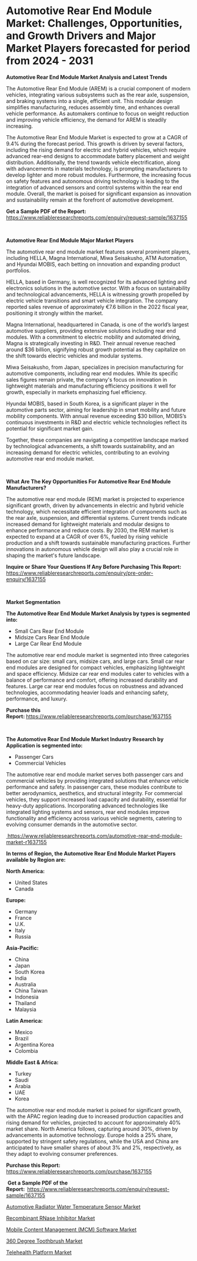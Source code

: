 <p><h1>Automotive Rear End Module Market: Challenges, Opportunities, and Growth Drivers and Major Market Players forecasted for period from 2024 - 2031</h1></p><p><strong>Automotive Rear End Module Market Analysis and Latest Trends</strong></p>
<p><p>The Automotive Rear End Module (AREM) is a crucial component of modern vehicles, integrating various subsystems such as the rear axle, suspension, and braking systems into a single, efficient unit. This modular design simplifies manufacturing, reduces assembly time, and enhances overall vehicle performance. As automakers continue to focus on weight reduction and improving vehicle efficiency, the demand for AREM is steadily increasing.</p><p>The Automotive Rear End Module Market is expected to grow at a CAGR of 9.4% during the forecast period. This growth is driven by several factors, including the rising demand for electric and hybrid vehicles, which require advanced rear-end designs to accommodate battery placement and weight distribution. Additionally, the trend towards vehicle electrification, along with advancements in materials technology, is prompting manufacturers to develop lighter and more robust modules. Furthermore, the increasing focus on safety features and autonomous driving technology is leading to the integration of advanced sensors and control systems within the rear end module. Overall, the market is poised for significant expansion as innovation and sustainability remain at the forefront of automotive development.</p></p>
<p><strong>Get a Sample PDF of the Report:&nbsp;</strong> <a href="https://www.reliableresearchreports.com/enquiry/request-sample/1637155">https://www.reliableresearchreports.com/enquiry/request-sample/1637155</a></p>
<p>&nbsp;</p>
<p><strong>Automotive Rear End Module Major Market Players</strong></p>
<p><p>The automotive rear end module market features several prominent players, including HELLA, Magna International, Miwa Seisakusho, ATM Automation, and Hyundai MOBIS, each betting on innovation and expanding product portfolios. </p><p>HELLA, based in Germany, is well recognized for its advanced lighting and electronics solutions in the automotive sector. With a focus on sustainability and technological advancements, HELLA is witnessing growth propelled by electric vehicle transitions and smart vehicle integration. The company reported sales revenue of approximately €7.6 billion in the 2022 fiscal year, positioning it strongly within the market.</p><p>Magna International, headquartered in Canada, is one of the world’s largest automotive suppliers, providing extensive solutions including rear end modules. With a commitment to electric mobility and automated driving, Magna is strategically investing in R&D. Their annual revenue reached around $36 billion, signifying robust growth potential as they capitalize on the shift towards electric vehicles and modular systems.</p><p>Miwa Seisakusho, from Japan, specializes in precision manufacturing for automotive components, including rear end modules. While its specific sales figures remain private, the company's focus on innovation in lightweight materials and manufacturing efficiency positions it well for growth, especially in markets emphasizing fuel efficiency.</p><p>Hyundai MOBIS, based in South Korea, is a significant player in the automotive parts sector, aiming for leadership in smart mobility and future mobility components. With annual revenue exceeding $30 billion, MOBIS’s continuous investments in R&D and electric vehicle technologies reflect its potential for significant market gain.</p><p>Together, these companies are navigating a competitive landscape marked by technological advancements, a shift towards sustainability, and an increasing demand for electric vehicles, contributing to an evolving automotive rear end module market.</p></p>
<p>&nbsp;</p>
<p><strong>What Are The Key Opportunities For Automotive Rear End Module Manufacturers?</strong></p>
<p><p>The automotive rear end module (REM) market is projected to experience significant growth, driven by advancements in electric and hybrid vehicle technology, which necessitate efficient integration of components such as the rear axle, suspension, and differential systems. Current trends indicate increased demand for lightweight materials and modular designs to enhance performance and reduce costs. By 2030, the REM market is expected to expand at a CAGR of over 6%, fueled by rising vehicle production and a shift towards sustainable manufacturing practices. Further innovations in autonomous vehicle design will also play a crucial role in shaping the market's future landscape.</p></p>
<p><strong>Inquire or Share Your Questions If Any Before Purchasing This Report:</strong> <a href="https://www.reliableresearchreports.com/enquiry/pre-order-enquiry/1637155">https://www.reliableresearchreports.com/enquiry/pre-order-enquiry/1637155</a></p>
<p>&nbsp;</p>
<p><strong>Market Segmentation</strong></p>
<p><strong>The Automotive Rear End Module Market Analysis by types is segmented into:</strong></p>
<p><ul><li>Small Cars Rear End Module</li><li>Midsize Cars Rear End Module</li><li>Large Car Rear End Module</li></ul></p>
<p><p>The automotive rear end module market is segmented into three categories based on car size: small cars, midsize cars, and large cars. Small car rear end modules are designed for compact vehicles, emphasizing lightweight and space efficiency. Midsize car rear end modules cater to vehicles with a balance of performance and comfort, offering increased durability and features. Large car rear end modules focus on robustness and advanced technologies, accommodating heavier loads and enhancing safety, performance, and luxury.</p></p>
<p><strong>Purchase this Report:&nbsp;</strong><a href="https://www.reliableresearchreports.com/purchase/1637155">https://www.reliableresearchreports.com/purchase/1637155</a></p>
<p>&nbsp;</p>
<p><strong>The Automotive Rear End Module Market Industry Research by Application is segmented into:</strong></p>
<p><ul><li>Passenger Cars</li><li>Commercial Vehicles</li></ul></p>
<p><p>The automotive rear end module market serves both passenger cars and commercial vehicles by providing integrated solutions that enhance vehicle performance and safety. In passenger cars, these modules contribute to better aerodynamics, aesthetics, and structural integrity. For commercial vehicles, they support increased load capacity and durability, essential for heavy-duty applications. Incorporating advanced technologies like integrated lighting systems and sensors, rear end modules improve functionality and efficiency across various vehicle segments, catering to evolving consumer demands in the automotive sector.</p></p>
<p><a href="https://www.reliableresearchreports.com/automotive-rear-end-module-market-r1637155">&nbsp;https://www.reliableresearchreports.com/automotive-rear-end-module-market-r1637155</a></p>
<p><strong>In terms of Region, the Automotive Rear End Module Market Players available by Region are:</strong></p>
<p>
    <p> <strong> North America: </strong>
        <ul>
            <li>United States</li>
            <li>Canada</li>
        </ul>
        </p> 
    <p> <strong> Europe: </strong>
        <ul>
            <li>Germany</li>
            <li>France</li>
            <li>U.K.</li>
            <li>Italy</li>
            <li>Russia</li>
        </ul>
        </p> 
    <p> <strong> Asia-Pacific: </strong>
        <ul>
            <li>China</li>
            <li>Japan</li>
            <li>South Korea</li>
            <li>India</li>
            <li>Australia</li>
            <li>China Taiwan</li>
            <li>Indonesia</li>
            <li>Thailand</li>
            <li>Malaysia</li>
        </ul>
        </p> 
    <p> <strong> Latin America: </strong>
        <ul>
            <li>Mexico</li>
            <li>Brazil</li>
            <li>Argentina Korea</li>
            <li>Colombia</li>
        </ul>
        </p> 
    <p> <strong> Middle East & Africa: </strong>
        <ul>
            <li>Turkey</li>
            <li>Saudi</li>
            <li>Arabia</li>
            <li>UAE</li>
            <li>Korea</li>
        </ul>
    </p>
    </p>
<p><p>The automotive rear end module market is poised for significant growth, with the APAC region leading due to increased production capacities and rising demand for vehicles, projected to account for approximately 40% market share. North America follows, capturing around 30%, driven by advancements in automotive technology. Europe holds a 25% share, supported by stringent safety regulations, while the USA and China are anticipated to have smaller shares of about 3% and 2%, respectively, as they adapt to evolving consumer preferences.</p></p>
<p><strong>Purchase this Report: </strong><a href="https://www.reliableresearchreports.com/purchase/1637155">https://www.reliableresearchreports.com/purchase/1637155</a></p>
<p>&nbsp;<strong>Get a Sample PDF of the Report:&nbsp;&nbsp;</strong><a href="https://www.reliableresearchreports.com/enquiry/request-sample/1637155">https://www.reliableresearchreports.com/enquiry/request-sample/1637155</a></p>
<p><strong></strong></p>
<p><p><a href="https://github.com/Chiragrp22/Market-Research-Report-List-6/blob/main/automotive-radiator-water-temperature-sensor-market.md">Automotive Radiator Water Temperature Sensor Market</a></p><p><a href="https://www.linkedin.com/pulse/recombinant-rnase-inhibitor-market-share-size-trends-industry-i96je">Recombinant RNase Inhibitor Market</a></p><p><a href="https://medium.com/@edmondg3yrtreenfelder8956/what-factors-will-influence-the-mobile-content-management-mcm-software-market-in-the-coming-years-cb0dfc84e746?postPublishedType=repub">Mobile Content Management (MCM) Software Market</a></p><p><a href="https://issuu.com/reportprime-2/docs/360-degree-toothbrush-market-size-2_43f17687cb9954">360 Degree Toothbrush Market</a></p><p><a href="https://www.linkedin.com/pulse/market-leaders-laggards-global-telehealth-platform-trends-forecast-vj1lf?trackingId=sJdzFQqWSCC8QmCwU%2B7Ilg%3D%3D">Telehealth Platform Market</a></p></p>